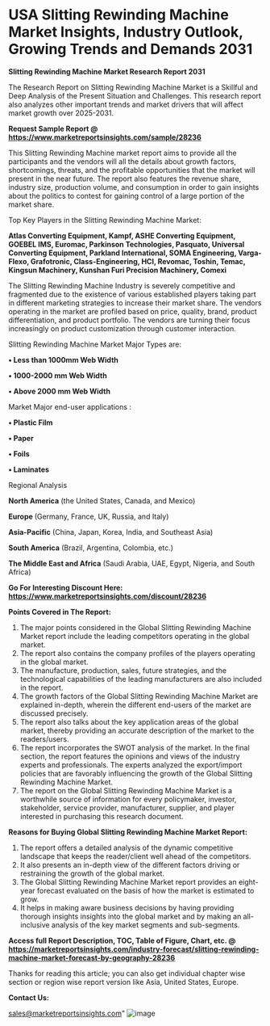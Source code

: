 # USA Slitting Rewinding Machine Market Insights, Industry Outlook, Growing Trends and Demands 2031

<strong>Slitting Rewinding Machine Market Research Report 2031</strong>

The Research Report on Slitting Rewinding Machine Market is a Skillful and Deep Analysis of the Present Situation and Challenges. This research report also analyzes other important trends and market drivers that will affect market growth over 2025-2031.

<strong>Request Sample Report @ <a href=https://www.marketreportsinsights.com/sample/28236>https://www.marketreportsinsights.com/sample/28236</a></strong>

This Slitting Rewinding Machine market report aims to provide all the participants and the vendors will all the details about growth factors, shortcomings, threats, and the profitable opportunities that the market will present in the near future. The report also features the revenue share, industry size, production volume, and consumption in order to gain insights about the politics to contest for gaining control of a large portion of the market share.

Top Key Players in the Slitting Rewinding Machine Market:

<strong>Atlas Converting Equipment, Kampf, ASHE Converting Equipment, GOEBEL IMS, Euromac, Parkinson Technologies, Pasquato, Universal Converting Equipment, Parkland International, SOMA Engineering, Varga-Flexo, Grafotronic, Class-Engineering, HCI, Revomac, Toshin, Temac, Kingsun Machinery, Kunshan Furi Precision Machinery, Comexi</strong>

The Slitting Rewinding Machine Industry is severely competitive and fragmented due to the existence of various established players taking part in different marketing strategies to increase their market share. The vendors operating in the market are profiled based on price, quality, brand, product differentiation, and product portfolio. The vendors are turning their focus increasingly on product customization through customer interaction.

Slitting Rewinding Machine Market Major Types are:

<strong>• Less than 1000mm Web Width

• 1000-2000 mm Web Width

• Above 2000 mm Web Width</strong>

Market Major end-user applications :

<strong>• Plastic Film

• Paper

• Foils

• Laminates</strong>

Regional Analysis

</u><strong><b>North America</b></strong> (the United States, Canada, and Mexico)

<strong><b>Europe </b></strong>(Germany, France, UK, Russia, and Italy)

<strong><b>Asia-Pacific</b></strong> (China, Japan, Korea, India, and Southeast Asia)

<strong><b>South America</b></strong> (Brazil, Argentina, Colombia, etc.)

<strong><b>The Middle East and Africa</b></strong> (Saudi Arabia, UAE, Egypt, Nigeria, and South Africa)

<strong>Go For Interesting Discount Here: <a href=https://www.marketreportsinsights.com/discount/28236>https://www.marketreportsinsights.com/discount/28236</a></strong>

<strong>Points Covered in The Report:</strong>
<ol>
  <li>The major points considered in the Global Slitting Rewinding Machine Market report include the leading competitors operating in the global market.</li>
  <li>The report also contains the company profiles of the players operating in the global market.</li>
  <li>The manufacture, production, sales, future strategies, and the technological capabilities of the leading manufacturers are also included in the report.</li>
  <li>The growth factors of the Global Slitting Rewinding Machine Market are explained in-depth, wherein the different end-users of the market are discussed precisely.</li>
  <li>The report also talks about the key application areas of the global market, thereby providing an accurate description of the market to the readers/users.</li>
  <li>The report incorporates the SWOT analysis of the market. In the final section, the report features the opinions and views of the industry experts and professionals. The experts analyzed the export/import policies that are favorably influencing the growth of the Global Slitting Rewinding Machine Market.</li>
  <li>The report on the Global Slitting Rewinding Machine Market is a worthwhile source of information for every policymaker, investor, stakeholder, service provider, manufacturer, supplier, and player interested in purchasing this research document.</li>
</ol>
<strong>Reasons for Buying Global Slitting Rewinding Machine Market Report:</strong>

<ol>
  <li>The report offers a detailed analysis of the dynamic competitive landscape that keeps the reader/client well ahead of the competitors.</li>
  <li>It also presents an in-depth view of the different factors driving or restraining the growth of the global market.</li>
  <li>The Global Slitting Rewinding Machine Market report provides an eight-year forecast evaluated on the basis of how the market is estimated to grow.</li>
  <li>It helps in making aware business decisions by having providing thorough insights insights into the global market and by making an all-inclusive analysis of the key market segments and sub-segments.</li>
</ol>
<strong>Access full Report Description, TOC, Table of Figure, Chart, etc. @ <a href=https://marketreportsinsights.com/industry-forecast/slitting-rewinding-machine-market-forecast-by-geography-28236>https://marketreportsinsights.com/industry-forecast/slitting-rewinding-machine-market-forecast-by-geography-28236</a></strong>


Thanks for reading this article; you can also get individual chapter wise section or region wise report version like Asia, United States, Europe.

<strong>Contact Us:</strong>

sales@marketreportsinsights.com"
![image](https://github.com/user-attachments/assets/2843d1a5-9abe-4be6-afa7-bdd06308caa8)

